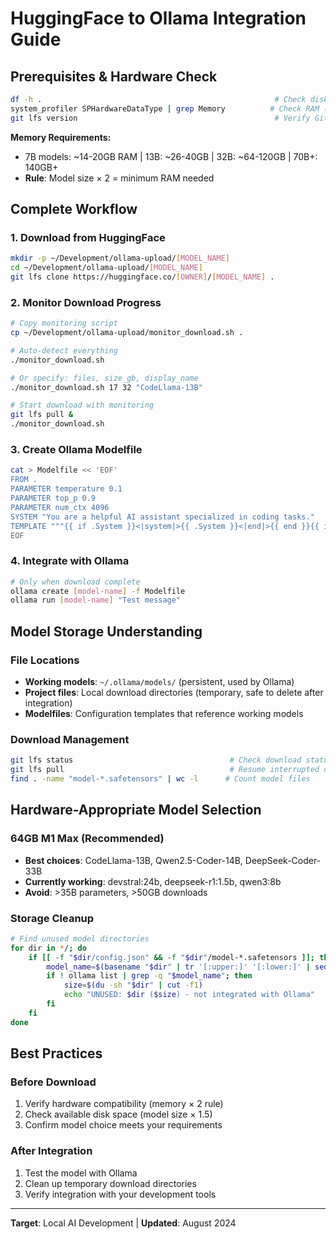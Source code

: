 # HuggingFace to Ollama Integration Guide

## Prerequisites & Hardware Check
```bash
df -h .                                                    # Check disk space
system_profiler SPHardwareDataType | grep Memory          # Check RAM (macOS)
git lfs version                                            # Verify Git LFS installed
```

**Memory Requirements:**
- 7B models: ~14-20GB RAM | 13B: ~26-40GB | 32B: ~64-120GB | 70B+: 140GB+
- **Rule**: Model size × 2 = minimum RAM needed

## Complete Workflow

### 1. Download from HuggingFace
```bash
mkdir -p ~/Development/ollama-upload/[MODEL_NAME]
cd ~/Development/ollama-upload/[MODEL_NAME]
git lfs clone https://huggingface.co/[OWNER]/[MODEL_NAME] .
```

### 2. Monitor Download Progress
```bash
# Copy monitoring script
cp ~/Development/ollama-upload/monitor_download.sh .

# Auto-detect everything
./monitor_download.sh

# Or specify: files, size_gb, display_name
./monitor_download.sh 17 32 "CodeLlama-13B"

# Start download with monitoring
git lfs pull &
./monitor_download.sh
```

### 3. Create Ollama Modelfile
```bash
cat > Modelfile << 'EOF'
FROM .
PARAMETER temperature 0.1
PARAMETER top_p 0.9
PARAMETER num_ctx 4096
SYSTEM "You are a helpful AI assistant specialized in coding tasks."
TEMPLATE """{{ if .System }}<|system|>{{ .System }}<|end|>{{ end }}{{ if .Prompt }}<|user|>{{ .Prompt }}<|end|>{{ end }}<|assistant|>{{ .Response }}<|end|>"""
EOF
```

### 4. Integrate with Ollama
```bash
# Only when download complete
ollama create [model-name] -f Modelfile
ollama run [model-name] "Test message"
```

## Model Storage Understanding

### File Locations
- **Working models**: `~/.ollama/models/` (persistent, used by Ollama)
- **Project files**: Local download directories (temporary, safe to delete after integration)
- **Modelfiles**: Configuration templates that reference working models

### Download Management
```bash
git lfs status                                   # Check download status
git lfs pull                                     # Resume interrupted download
find . -name "model-*.safetensors" | wc -l      # Count model files
```

## Hardware-Appropriate Model Selection

### 64GB M1 Max (Recommended)
- **Best choices**: CodeLlama-13B, Qwen2.5-Coder-14B, DeepSeek-Coder-33B
- **Currently working**: devstral:24b, deepseek-r1:1.5b, qwen3:8b
- **Avoid**: >35B parameters, >50GB downloads

### Storage Cleanup
```bash
# Find unused model directories
for dir in */; do
    if [[ -f "$dir/config.json" && -f "$dir"/model-*.safetensors ]]; then
        model_name=$(basename "$dir" | tr '[:upper:]' '[:lower:]' | sed 's/[^a-z0-9]/-/g')
        if ! ollama list | grep -q "$model_name"; then
            size=$(du -sh "$dir" | cut -f1)
            echo "UNUSED: $dir ($size) - not integrated with Ollama"
        fi
    fi
done
```

## Best Practices

### Before Download
1. Verify hardware compatibility (memory × 2 rule)
2. Check available disk space (model size × 1.5)
3. Confirm model choice meets your requirements

### After Integration
1. Test the model with Ollama
2. Clean up temporary download directories
3. Verify integration with your development tools

---

**Target**: Local AI Development | **Updated**: August 2024 